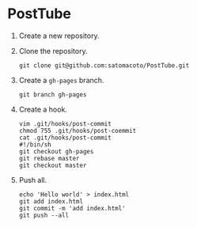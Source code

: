PostTube
========

1. Create a new repository.

2. Clone the repository.

    ```
    git clone git@github.com:satomacoto/PostTube.git
    ```

3. Create a `gh-pages` branch.

    ```
    git branch gh-pages
    ```

4. Create a hook.

    ```
    vim .git/hooks/post-commit 
    chmod 755 .git/hooks/post-coemmit 
    cat .git/hooks/post-commit 
    #!/bin/sh 
    git checkout gh-pages 
    git rebase master 
    git checkout master
    ```

5. Push all.

    ```
    echo 'Hello world' > index.html
    git add index.html
    git commit -m 'add index.html'
    git push --all
    ```
